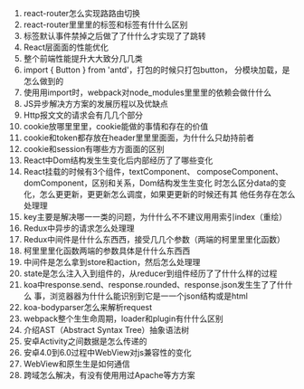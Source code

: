 1. react-router怎么实现路路由切换 
2. react-router⾥里里的<Link>标签和<a>标签有什什么区别 
3. <a>标签默认事件禁掉之后做了了什什么才实现了了跳转 
4. React层⾯面的性能优化 
5. 整个前端性能提升⼤大致分⼏几类 
6. import { Button } from 'antd'，打包的时候只打包button， 分模块加载，是怎么做到的 
7. 使⽤用import时，webpack对node_modules⾥里里的依赖会做什什么 
8. JS异步解决⽅方案的发展历程以及优缺点 
9. Http报⽂文的请求会有⼏几个部分 
10. cookie放哪⾥里里，cookie能做的事情和存在的价值 
11. cookie和token都存放在header⾥里里⾯面，为什什么只劫持前者 
12. cookie和session有哪些⽅方⾯面的区别 
13. React中Dom结构发⽣生变化后内部经历了了哪些变化 
14. React挂载的时候有3个组件，textComponent、 composeComponent、domComponent，区别和关系，Dom结构发⽣生变化 时怎么区分data的变化，怎么更更新，更更新怎么调度，如果更更新的时候还有其 他任务存在怎么处理理 
15. key主要是解决哪⼀一类的问题，为什什么不不建议⽤用索引index（重绘） 
16. Redux中异步的请求怎么处理理 
17. Redux中间件是什什么东⻄西，接受⼏几个参数（两端的柯⾥里里化函数） 
18. 柯⾥里里化函数两端的参数具体是什什么东⻄西 
19. 中间件是怎么拿到store和action，然后怎么处理理 
20. state是怎么注⼊入到组件的，从reducer到组件经历了了什什么样的过程 
21. koa中response.send、response.rounded、response.json发⽣生了了什什么 事，浏览器器为什什么能识别到它是⼀一个json结构或是html 
22. koa-bodyparser怎么来解析request 
23. webpack整个⽣生命周期，loader和plugin有什什么区别 
24. 介绍AST（Abstract Syntax Tree）抽象语法树 
25. 安卓Activity之间数据是怎么传递的 
26. 安卓4.0到6.0过程中WebView对js兼容性的变化 
27. WebView和原⽣生是如何通信 
28. 跨域怎么解决，有没有使⽤用过Apache等⽅方案